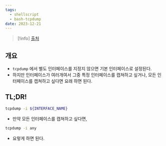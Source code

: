 ```yaml
---
tags:
  - shellscript
  - bash-tcpdump
date: 2023-12-21
---
```

> [!info] [출처](https://serverfault.com/a/805008)
## 개요

- `tcpdump` 에서 별도 인터페이스를 지정지 않으면 기본 인터페이스로 설정된다.
- 하지만 인터페이스가 여러개여서 그중 특정 인터페이스를 캡쳐하고 싶거나, 모든 인터페이스를 캡쳐하고 싶다면 요래 하면 된다.

## TL;DR!

```bash
tcpdump -i ${INTERFACE_NAME}
```

- 만약 모든 인터페이스를 캡쳐하고 싶다면,

```bash
tcpdump -i any
```

- 요렇게 하면 된다.
